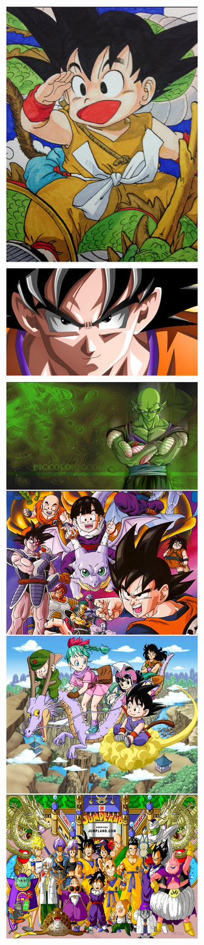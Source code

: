 ![](images/2022-11-19-08-52-13.png)


![](images/2022-11-19-08-52-34.png)


![](images/2022-11-19-08-52-47.png)
![](images/2022-11-19-08-53-02.png)
![](images/2022-11-19-08-54-35.png)
![](images/2022-11-19-08-55-27.png)